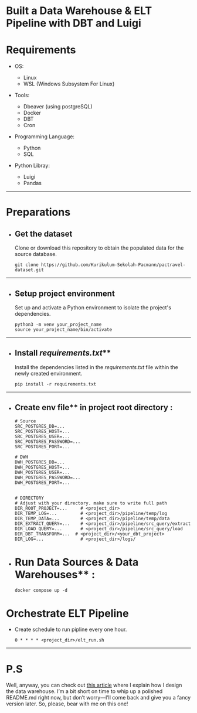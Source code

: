 # Built a Data Warehouse & ELT Pipeline with DBT and Luigi

# Requirements

- OS:
    - Linux
    - WSL (Windows Subsystem For Linux)
      
- Tools:
    - Dbeaver (using postgreSQL)
    - Docker
    - DBT
    - Cron
      
- Programming Language:
    - Python
    - SQL
      
- Python Libray:
    - Luigi
    - Pandas


---

# Preparations

- ## Get the dataset

  Clone or download this repository to obtain the populated data for the source database.

  ```
  git clone https://github.com/Kurikulum-Sekolah-Pacmann/pactravel-dataset.git
  ```

---

- ## Setup project environment

  Set up and activate a Python environment to isolate the project's dependencies.
  
  ```
  python3 -m venv your_project_name         
  source your_project_name/bin/activate    
  ```

---
- ## Install _requirements.txt_**
  
  Install the dependencies listed in the _requirements.txt_ file within the newly created environment.
  
  ```
  pip install -r requirements.txt
  ```

---

- ## Create env file** in project root directory :
  ```
  # Source
  SRC_POSTGRES_DB=...
  SRC_POSTGRES_HOST=...
  SRC_POSTGRES_USER=...
  SRC_POSTGRES_PASSWORD=...
  SRC_POSTGRES_PORT=...

  # DWH
  DWH_POSTGRES_DB=...
  DWH_POSTGRES_HOST=...
  DWH_POSTGRES_USER=...
  DWH_POSTGRES_PASSWORD=...
  DWH_POSTGRES_PORT=...


  # DIRECTORY
  # Adjust with your directory. make sure to write full path
  DIR_ROOT_PROJECT=...     # <project_dir>
  DIR_TEMP_LOG=...         # <project_dir>/pipeline/temp/log
  DIR_TEMP_DATA=...        # <project_dir>/pipeline/temp/data
  DIR_EXTRACT_QUERY=...    # <project_dir>/pipeline/src_query/extract
  DIR_LOAD_QUERY=...       # <project_dir>/pipeline/src_query/load
  DIR_DBT_TRANSFORM=...  # <project_dir>/<your_dbt_project>
  DIR_LOG=...              # <project_dir>/logs/
    ```

- # Run Data Sources & Data Warehouses** :
  ```
  docker compose up -d
  ```

# Orchestrate ELT Pipeline
- Create schedule to run pipline every one hour.
  ```
  0 * * * * <project_dir>/elt_run.sh
  ```
---

# P.S

Well, anyway, you can check out [this article](https://medium.com/@fajariana.tm/dimensional-modeling-and-elt-automation-for-online-travel-agencies-a-case-study-with-dbt-and-luigi-f3a4061e9bba) where I explain how I design the data warehouse. I’m a bit short on time to whip up a polished README.md right now, but don’t worry—I’ll come back and give you a fancy version later. So, please, bear with me on this one!